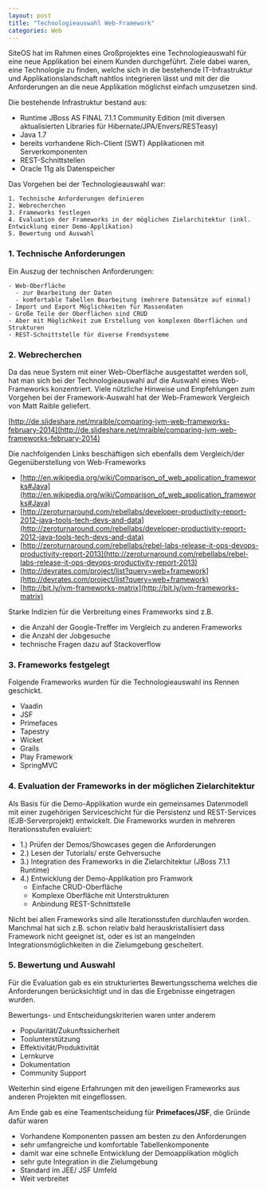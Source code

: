 ```yaml
---
layout: post
title: "Technologieauswahl Web-Framework"
categories: Web
---
```

SiteOS hat im Rahmen eines Großprojektes eine Technologieauswahl für eine neue Applikation bei einem Kunden durchgeführt.
Ziele dabei waren, eine Technologie zu finden, welche sich in die bestehende IT-Infrastruktur und Applikationslandschaft nahtlos integrieren lässt und mit der die Anforderungen an die neue Applikation möglichst einfach umzusetzen sind.

Die bestehende Infrastruktur bestand aus:

 - Runtime JBoss AS FINAL 7.1.1 Community Edition (mit diversen aktualisierten Libraries für Hibernate/JPA/Envers/RESTeasy)
 - Java 1.7
 - bereits vorhandene Rich-Client (SWT) Applikationen mit Serverkomponenten
 - REST-Schnittstellen
 - Oracle 11g als Datenspeicher
 
Das Vorgehen bei der Technologieauswahl war:

    1. Technische Anforderungen definieren
    2. Webrecherchen
    3. Frameworks festlegen
    4. Evaluation der Frameworks in der möglichen Zielarchitektur (inkl. Entwicklung einer Demo-Applikation)
    5. Bewertung und Auswahl

### 1. Technische Anforderungen
Ein Auszug der technischen Anforderungen:

    - Web-Oberfläche
      - zur Bearbeitung der Daten
      - komfortable Tabellen Bearbeitung (mehrere Datensätze auf einmal)
    - Import und Export Möglichkeiten für Massendaten
    - Große Teile der Oberflächen sind CRUD
    - Aber mit Möglichkeit zum Erstellung von komplexen Oberflächen und Strukturen
    - REST-Schnittstelle für diverse Fremdsysteme
 

### 2. Webrecherchen
Da das neue System mit einer Web-Oberfläche ausgestattet werden soll, hat man sich bei der Technologieauswahl auf die 
Auswahl eines Web-Frameworks konzentriert. Viele nützliche Hinweise und Empfehlungen zum Vorgehen bei der Framework-Auswahl hat der Web-Framework Vergleich von Matt Raible geliefert.

[http://de.slideshare.net/mraible/comparing-jvm-web-frameworks-february-2014](http://de.slideshare.net/mraible/comparing-jvm-web-frameworks-february-2014)

Die nachfolgenden Links beschäftigen sich ebenfalls dem Vergleich/der Gegenüberstellung von Web-Frameworks

 - [http://en.wikipedia.org/wiki/Comparison_of_web_application_frameworks#Java](http://en.wikipedia.org/wiki/Comparison_of_web_application_frameworks#Java)
 - [http://zeroturnaround.com/rebellabs/developer-productivity-report-2012-java-tools-tech-devs-and-data](http://zeroturnaround.com/rebellabs/developer-productivity-report-2012-java-tools-tech-devs-and-data)
 - [http://zeroturnaround.com/rebellabs/rebel-labs-release-it-ops-devops-productivity-report-2013](http://zeroturnaround.com/rebellabs/rebel-labs-release-it-ops-devops-productivity-report-2013)
 - [http://devrates.com/project/list?query=web+framework](http://devrates.com/project/list?query=web+framework)
 - [http://bit.ly/jvm-frameworks-matrix](http://bit.ly/jvm-frameworks-matrix)

Starke Indizien für die Verbreitung eines Frameworks sind z.B.

 - die Anzahl der Google-Treffer im Vergleich zu anderen Frameworks
 - die Anzahl der Jobgesuche
 - technische Fragen dazu auf Stackoverflow
 
### 3. Frameworks festgelegt
Folgende Frameworks wurden für die Technologieauswahl ins Rennen geschickt.

 - Vaadin
 - JSF
  - Primefaces
 - Tapestry
 - Wicket
 - Grails
 - Play Framework
 - SpringMVC
 
### 4. Evaluation der Frameworks in der möglichen Zielarchitektur
Als Basis für die Demo-Applikation wurde ein gemeinsames Datenmodell mit einer zugehörigen Serviceschicht für die Persistenz und REST-Services (EJB-Serverprojekt) entwickelt.
Die Frameworks wurden in mehreren Iterationsstufen evaluiert:

 - 1.) Prüfen der Demos/Showcases gegen die Anforderungen
 - 2.) Lesen der Tutorials/ erste Gehversuche
 - 3.) Integration des Frameworks in die Zielarchitektur (JBoss 7.1.1 Runtime)
 - 4.) Entwicklung der Demo-Applikation pro Framwork
    - Einfache CRUD-Oberfläche
    - Komplexe Oberfläche mit Unterstrukturen
    - Anbindung REST-Schnittstelle
    
Nicht bei allen Frameworks sind alle Iterationsstufen durchlaufen worden. Manchmal hat sich  z.B. schon relativ bald herauskristallisiert dass Framework nicht geeignet ist, oder es ist an mangelnden Integrationsmöglichkeiten in die Zielumgebung gescheitert.

### 5. Bewertung und Auswahl
Für die Evaluation gab es ein strukturiertes Bewertungsschema welches die Anforderungen berücksichtigt und in das die Ergebnisse eingetragen wurden.

Bewertungs- und Entscheidungskriterien waren unter anderem

 - Popularität/Zukunftssicherheit
 - Toolunterstützung
 - Effektivität/Produktivität
 - Lernkurve
 - Dokumentation
 - Community Support
 
Weiterhin sind eigene Erfahrungen mit den jeweiligen Frameworks aus anderen Projekten mit eingeflossen.

Am Ende gab es eine Teamentscheidung für **Primefaces/JSF**, die Gründe dafür waren

 - Vorhandene Komponenten passen am besten zu den Anforderungen
  - sehr umfangreiche und komfortable Tabellenkomponente
 - damit war eine schnelle Entwicklung der Demoapplikation möglich
 - sehr gute Integration in die Zielumgebung
 - Standard im JEE/ JSF Umfeld
 - Weit verbreitet